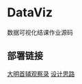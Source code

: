 # DataViz

数据可视化结课作业源码

## 部署链接
[大明首辅观察录](http://ming.joycez.xyz/)
[设计思路](https://jjydxfs.github.io/2021/06/24/%E5%A4%A7%E6%98%8E%E9%A6%96%E8%BE%85%E8%A7%82%E5%AF%9F%E5%BD%95/)